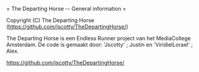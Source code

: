 = The Departing Horse -- General information =

Copyright (C) The Departing Horse (https://github.com/jscotty/TheDepartingHorse/)

The Departing Horse is een Endless Runner project van het MediaCollege Amsterdam. 
De code is gemaakt door: 'Jscotty' ; Justin en 'ViridielLorael' ; Alex. 

https://github.com/jscotty/TheDepartingHorse/
